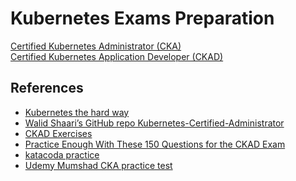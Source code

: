 # Kubernetes Exams Preparation
[Certified Kubernetes Administrator (CKA)](CKA.md)<br>
[Certified Kubernetes Application Developer (CKAD)](CKAD.md)

## References
- [Kubernetes the hard way](https://github.com/kelseyhightower/kubernetes-the-hard-way )<br>
- [Walid Shaari’s GitHub repo Kubernetes-Certified-Administrator](https://github.com/walidshaari/Kubernetes-Certified-Administrator)<br>
- [CKAD Exercises](https://github.com/dgkanatsios/CKAD-exercises)<br>
- [Practice Enough With These 150 Questions for the CKAD Exam](https://medium.com/bb-tutorials-and-thoughts/practice-enough-with-these-questions-for-the-ckad-exam-2f42d1228552)<br>
- [katacoda practice](https://www.katacoda.com/courses/kubernetes)<br>
- [Udemy Mumshad CKA practice test](https://www.udemy.com/course/certified-kubernetes-administrator-with-practice-tests/)<br>
